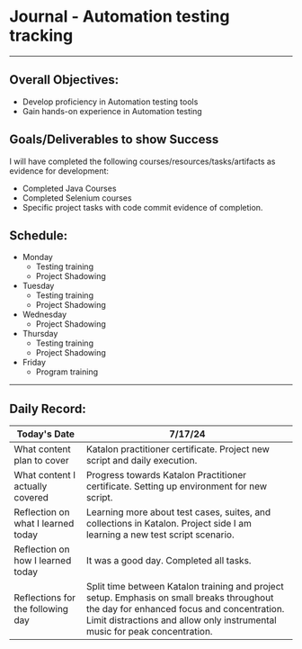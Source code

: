 # Journal - Automation testing tracking

---

## Overall Objectives:

[//]: # (The example\(s\) below should be specifics of the content that you plan on covering over the course of the 2 week learning period.  Additionally, they should be based directly on feedback from your manager.)
- Develop proficiency in Automation testing tools
- Gain hands-on experience in Automation testing

## Goals/Deliverables to show Success
I will have completed the following courses/resources/tasks/artifacts as evidence for development:

[//]: # (The example\(s\) below are EXHAUSTIVE, and should be attinable within the scope of the two weeks. You can have stretch goals if you like, but be reasonable with yourself in terms of what is a fair workload)
- Completed Java Courses
- Completed Selenium courses
- Specific project tasks with code commit evidence of completion.

## Schedule:

[//]: # (Complete this outline to show what you plan on covering each day - remember however, that this will likely change depending on your pprogress.  That is fine - just update it when you need to!)

- Monday
    - Testing training
    - Project Shadowing
- Tuesday
    - Testing training
    - Project Shadowing
- Wednesday
    - Project Shadowing
- Thursday
    - Testing training
    - Project Shadowing
- Friday
    - Program training

--- 
## Daily Record:
[//]: # (You’ll make one of these each day - just copy, paste, and edit the entry, keeping the most recent post at the top of this page. 
This reflection is what you’ll use to share out each day at standup.  
Remember however, that it is a guide only, and should be used accordingly.)

[//]: # (***Lastly, please remember that this daily record is for you.  
While your coaches will use it as a soft point of accountability, 
you should use it only as much as it supports your reflections in learning.
Sentences, bullet points, paragraphs, copy and pastes are welcome!***)

| Today's Date  | 7/17/24                                                                                                                                                                                                               | 
|---|-----------------------------------------------------------------------------------------------------------------------------------------------------------------------------------------------------------------------|
| What content plan to cover  | Katalon practitioner certificate. Project new script and daily execution.                                                                                                                                             |   
| What content I actually covered | Progress towards Katalon Practitioner certificate. Setting up environment for new script.                                                                                                                             |  
| Reflection on what I learned today | Learning more about test cases, suites, and collections in Katalon. Project side I am learning a new test script scenario.                                                                                            |   
| Reflection on how I learned today | It was a good day. Completed all tasks.                                                                                                                                                                               |
| Reflections for the following day| Split time between Katalon training and project setup. Emphasis on small breaks throughout the day for enhanced focus and concentration. Limit distractions and allow only instrumental music for peak concentration. 
